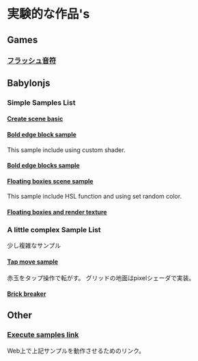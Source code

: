 # 実験的な作品's

## Games

### [フラッシュ音符](./games/flash_onpu.html)

## Babylonjs

### Simple Samples List

#### [Create scene basic](./samples/create_scene_basic.html)

#### [Bold edge block sample](./samples/bold_edge_shader.html)

This sample include using custom shader.

#### [Bold edge blocks sample](./samples/bold_edge_blocks.html)

#### [Floating boxies scene sample](./samples/floating_box.html)

This sample include HSL function and using set random color.

#### [Floating boxies and render texture](./samples/floating_box_and_render_texture.html)


### A little complex Sample List

少し複雑なサンプル

#### [Tap move sample](./samples/tap_move_on_grid_ground_s02.html)

赤玉をタップ操作で転がす。
グリッドの地面はpixelシェーダで実装。


#### [Brick breaker](./games/brick_breakers.html)

## Other

### [Execute samples link](https://tayoshimi.github.io/babylonjs/)

Web上で上記サンプルを動作させるためのリンク。
